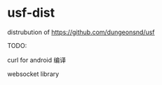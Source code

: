 # usf-dist
distrubution of  https://github.com/dungeonsnd/usf

TODO:

curl for android 编译

websocket library

